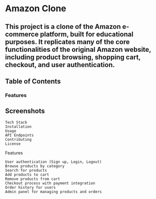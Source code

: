# Amazon Clone

## This project is a clone of the Amazon e-commerce platform, built for educational purposes. It replicates many of the core functionalities of the original Amazon website, including product browsing, shopping cart, checkout, and user authentication.
## Table of Contents

   ### Features
   ## Screenshots
    Tech Stack
    Installation
    Usage
    API Endpoints
    Contributing
    License

Features

    User authentication (Sign up, Login, Logout)
    Browse products by category
    Search for products
    Add products to cart
    Remove products from cart
    Checkout process with payment integration
    Order history for users
    Admin panel for managing products and orders
